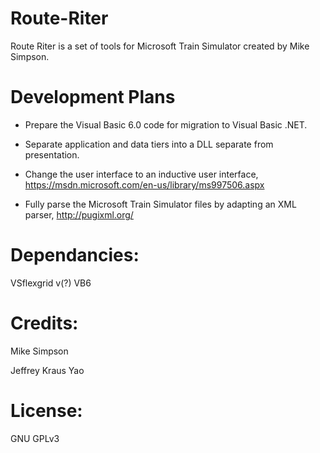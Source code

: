# Route-Riter
 Route Riter is a set of tools for Microsoft Train Simulator created by Mike Simpson.

# Development Plans
- Prepare the Visual Basic 6.0 code for migration to Visual Basic .NET.

- Separate application and data tiers into a DLL separate from presentation.

- Change the user interface to an inductive user interface, https://msdn.microsoft.com/en-us/library/ms997506.aspx

- Fully parse the Microsoft Train Simulator files by adapting an XML parser, http://pugixml.org/

# Dependancies:
VSflexgrid v(?)
VB6

# Credits:
Mike Simpson

Jeffrey Kraus Yao

# License:

GNU GPLv3
